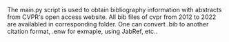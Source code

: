 
The main.py script is used to obtain bibliography information with abstracts from CVPR's open access website.
All bib files of cvpr from 2012 to 2022 are availabled in corresponding folder.
One can convert .bib to another citation format, .enw for exmaple, using JabRef, etc..



